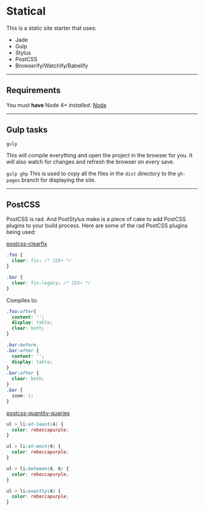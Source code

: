 # Statical
This is a static site starter that uses:

- Jade
- Gulp
- Stylus
- PostCSS
- Browserify/Watchify/Babelify

---
## Requirements

You must **have** Node 4+ *installed*. [Node](https://nodejs.org/en/)




---

## Gulp tasks

`gulp`

This will compile everything and open the project in the browser for you. It will also watch for changes and refresh the browser on every save.

`gulp ghp`
This is used to copy all the files in the `dist` directory to the `gh-pages` branch for displaying the site.

---
## PostCSS
PostCSS is rad. And PostStylus make is a piece of cake to add PostCSS plugins to your build process. Here are some of the rad PostCSS plugins being used:


[postcss-clearfix](http://github.com/seaneking/postcss-clearfix)

```css
.foo {
  clear: fix; /* IE8+ */
}

.bar {
  clear: fix-legacy; /* IE6+ */
}
```
Compiles to:

```css
.foo:after{
  content: '';
  display: table;
  clear: both;
}

.bar:before,
.bar:after {
  content: '';
  display: table;
}
.bar:after {
  clear: both;
}
.bar {
  zoom: 1;
}
```


[postcss-quantity-queries](https://github.com/pascalduez/postcss-quantity-queries)

```css
ul > li:at-least(4) {
  color: rebeccapurple;
}
```

```css
ul > li:at-most(4) {
  color: rebeccapurple;
}
```

```css
ul > li:between(4, 6) {
  color: rebeccapurple;
}
```

```css
ul > li:exactly(4) {
  color: rebeccapurple;
}
```
